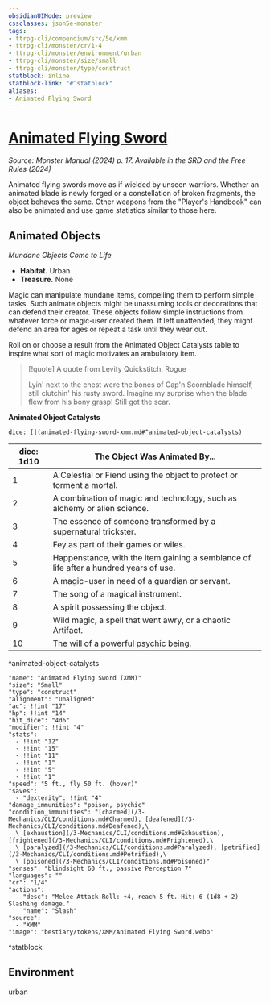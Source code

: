 ```yaml
---
obsidianUIMode: preview
cssclasses: json5e-monster
tags:
- ttrpg-cli/compendium/src/5e/xmm
- ttrpg-cli/monster/cr/1-4
- ttrpg-cli/monster/environment/urban
- ttrpg-cli/monster/size/small
- ttrpg-cli/monster/type/construct
statblock: inline
statblock-link: "#^statblock"
aliases:
- Animated Flying Sword
---
```

# [Animated Flying Sword](3-Mechanics\CLI\bestiary\construct/animated-flying-sword-xmm.md)
*Source: Monster Manual (2024) p. 17. Available in the <span title='Systems Reference Document (5.2)'>SRD</span> and the Free Rules (2024)*  

Animated flying swords move as if wielded by unseen warriors. Whether an animated blade is newly forged or a constellation of broken fragments, the object behaves the same. Other weapons from the "Player's Handbook" can also be animated and use game statistics similar to those here.

## Animated Objects

*Mundane Objects Come to Life*

- **Habitat.** Urban  
- **Treasure.** None  

Magic can manipulate mundane items, compelling them to perform simple tasks. Such animate objects might be unassuming tools or decorations that can defend their creator. These objects follow simple instructions from whatever force or magic-user created them. If left unattended, they might defend an area for ages or repeat a task until they wear out.

Roll on or choose a result from the Animated Object Catalysts table to inspire what sort of magic motivates an ambulatory item.

> [!quote] A quote from Levity Quickstitch, Rogue  
> 
> Lyin' next to the chest were the bones of Cap'n Scornblade himself, still clutchin' his rusty sword. Imagine my surprise when the blade flew from his bony grasp! Still got the scar.

**Animated Object Catalysts**

`dice: [](animated-flying-sword-xmm.md#^animated-object-catalysts)`

| dice: 1d10 | The Object Was Animated By... |
|------------|-------------------------------|
| 1 | A Celestial or Fiend using the object to protect or torment a mortal. |
| 2 | A combination of magic and technology, such as alchemy or alien science. |
| 3 | The essence of someone transformed by a supernatural trickster. |
| 4 | Fey as part of their games or wiles. |
| 5 | Happenstance, with the item gaining a semblance of life after a hundred years of use. |
| 6 | A magic-user in need of a guardian or servant. |
| 7 | The song of a magical instrument. |
| 8 | A spirit possessing the object. |
| 9 | Wild magic, a spell that went awry, or a chaotic Artifact. |
| 10 | The will of a powerful psychic being. |
^animated-object-catalysts

```statblock
"name": "Animated Flying Sword (XMM)"
"size": "Small"
"type": "construct"
"alignment": "Unaligned"
"ac": !!int "17"
"hp": !!int "14"
"hit_dice": "4d6"
"modifier": !!int "4"
"stats":
  - !!int "12"
  - !!int "15"
  - !!int "11"
  - !!int "1"
  - !!int "5"
  - !!int "1"
"speed": "5 ft., fly 50 ft. (hover)"
"saves":
  - "dexterity": !!int "4"
"damage_immunities": "poison, psychic"
"condition_immunities": "[charmed](/3-Mechanics/CLI/conditions.md#Charmed), [deafened](/3-Mechanics/CLI/conditions.md#Deafened),\
  \ [exhaustion](/3-Mechanics/CLI/conditions.md#Exhaustion), [frightened](/3-Mechanics/CLI/conditions.md#Frightened),\
  \ [paralyzed](/3-Mechanics/CLI/conditions.md#Paralyzed), [petrified](/3-Mechanics/CLI/conditions.md#Petrified),\
  \ [poisoned](/3-Mechanics/CLI/conditions.md#Poisoned)"
"senses": "blindsight 60 ft., passive Perception 7"
"languages": ""
"cr": "1/4"
"actions":
  - "desc": "Melee Attack Roll: +4, reach 5 ft. Hit: 6 (1d8 + 2) Slashing damage."
    "name": "Slash"
"source":
  - "XMM"
"image": "bestiary/tokens/XMM/Animated Flying Sword.webp"
```
^statblock

## Environment

urban